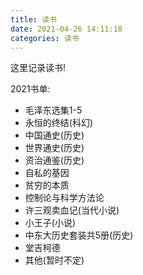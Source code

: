 ```yaml
---
title: 读书
date: 2021-04-26 14:11:18
categories: 读书
---
```



这里记录读书!

2021书单:

- 毛泽东选集1-5
- 永恒的终结(科幻)
- 中国通史(历史)
- 世界通史(历史)
- 资治通鉴(历史)
- 自私的基因
- 贫穷的本质
- 控制论与科学方法论
- 许三观卖血记(当代小说)
- 小王子(小说)
- 中东大历史套装共5册(历史)
- 堂吉柯德
- 其他(暂时不定)